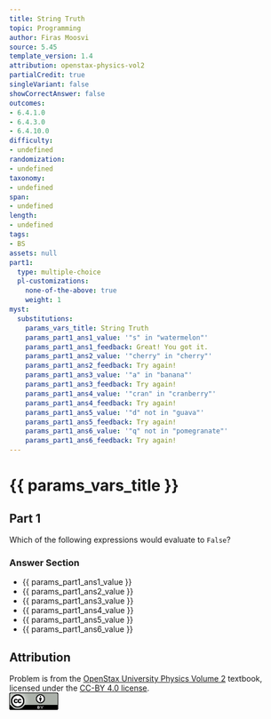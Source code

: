 ```yaml
---
title: String Truth
topic: Programming
author: Firas Moosvi
source: 5.45
template_version: 1.4
attribution: openstax-physics-vol2
partialCredit: true
singleVariant: false
showCorrectAnswer: false
outcomes:
- 6.4.1.0
- 6.4.3.0
- 6.4.10.0
difficulty:
- undefined
randomization:
- undefined
taxonomy:
- undefined
span:
- undefined
length:
- undefined
tags:
- BS
assets: null
part1:
  type: multiple-choice
  pl-customizations:
    none-of-the-above: true
    weight: 1
myst:
  substitutions:
    params_vars_title: String Truth
    params_part1_ans1_value: '"s" in "watermelon"'
    params_part1_ans1_feedback: Great! You got it.
    params_part1_ans2_value: '"cherry" in "cherry"'
    params_part1_ans2_feedback: Try again!
    params_part1_ans3_value: '"a" in "banana"'
    params_part1_ans3_feedback: Try again!
    params_part1_ans4_value: '"cran" in "cranberry"'
    params_part1_ans4_feedback: Try again!
    params_part1_ans5_value: '"d" not in "guava"'
    params_part1_ans5_feedback: Try again!
    params_part1_ans6_value: '"q" not in "pomegranate"'
    params_part1_ans6_feedback: Try again!
---
```

# {{ params_vars_title }}

## Part 1

Which of the following expressions would evaluate to `False`?

### Answer Section

- {{ params_part1_ans1_value }}
- {{ params_part1_ans2_value }}
- {{ params_part1_ans3_value }}
- {{ params_part1_ans4_value }}
- {{ params_part1_ans5_value }}
- {{ params_part1_ans6_value }}

## Attribution

Problem is from the [OpenStax University Physics Volume 2](https://openstax.org/details/books/university-physics-volume-2) textbook, licensed under the [CC-BY 4.0 license](https://creativecommons.org/licenses/by/4.0/).<br>![Image representing the Creative Commons 4.0 BY license.](https://raw.githubusercontent.com/firasm/bits/master/by.png)